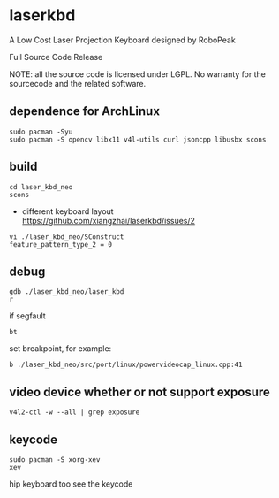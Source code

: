 laserkbd 
========

A Low Cost Laser Projection Keyboard designed by RoboPeak 

Full Source Code Release 

NOTE: all the source code is licensed under LGPL. 
No warranty for the sourcecode and the related software.

## dependence for ArchLinux 
```
sudo pacman -Syu
sudo pacman -S opencv libx11 v4l-utils curl jsoncpp libusbx scons 
```

## build
```
cd laser_kbd_neo
scons
```
* different keyboard layout
https://github.com/xiangzhai/laserkbd/issues/2
```
vi ./laser_kbd_neo/SConstruct 
feature_pattern_type_2 = 0
```

## debug 
```
gdb ./laser_kbd_neo/laser_kbd 
r
```

if segfault
```
bt
```

set breakpoint, for example:
```
b ./laser_kbd_neo/src/port/linux/powervideocap_linux.cpp:41
```

## video device whether or not support exposure 
```
v4l2-ctl -w --all | grep exposure
```

## keycode                                                                      
```                                                                             
sudo pacman -S xorg-xev                                                         
xev                     
```                                                        
hip keyboard too see the keycode                                                             

